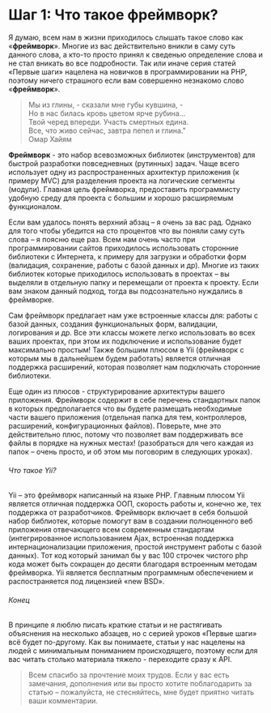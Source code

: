 Шаг 1: Что такое фреймворк?
====
Я думаю, всем нам в жизни приходилось слышать такое слово как «**фреймворк**». Многие из вас действительно вникли в саму суть данного слова, а кто-то просто принял к сведенью определение слова и не стал вникать во все подробности. Так или иначе серия статей «Первые шаги» нацелена на новичков в программировании на PHP, поэтому ничего страшного если вам совершенно незнакомо слово «**фреймворк**».

> Мы из глины, - сказали мне губы кувшина, -  
> Но в нас билась кровь цветом ярче рубина...  
> Твой черед впереди. Участь смертных едина.  
> Все, что живо сейчас, завтра пепел и глина."  
>  Омар Хайям

**Фреймворк**  - это набор всевозможных библиотек \(инструментов\) для быстрой разработки повседневных \(рутинных\) задач. Чаще всего использует одну из распространенных архитектур приложения \(к примеру MVC\) для разделения проекта на логические сегменты \(модули\). Главная цель фреймворка, предоставить программисту удобную среду для проекта с большим и хорошо расширяемым функционалом.

Если вам удалось понять верхний абзац – я очень за вас рад. Однако для того чтобы убедится на сто процентов что вы поняли саму суть слова – я поясню еще раз. Всем нам очень часто при программировании сайтов приходилось использовать сторонние библиотеки с Интернета, к примеру для загрузки и обработки форм \(валидация, сохранение, работы с базой данных и др\). Многие из таких библиотек которые приходилось использовать в проектах – вы выделяли в отдельную папку и перемещали от проекта к проекту. Если вам знаком данный подход, тогда вы подсознательно нуждались в фреймворке.

Сам фреймворк предлагает нам уже встроенные классы для: работы с базой данных, создания функциональных форм, валидации, логирования и др. Все эти классы можете легко использовать во всех ваших проектах, при этом их подключение и использование будет максимально простым! Также большим плюсом в Yii \(фреймворк с которым мы в дальнейшем будем работать\) является отличная поддержка расширений, которая позволяет нам подключать сторонние библиотеки.

Еще один из плюсов - структурирование архитектуры вашего приложения. Фреймворк содержит в себе перечень стандартных папок в которых предполагается что вы будете размещать необходимые части вашего приложения \(отдельная папка для тем, контроллеров, расширений, конфигурационных файлов\). Поверьте, мне это действительно плюс, потому что позволяет вам поддерживать все файлы в порядке на нужных местах! \(разобраться для чего каждая из папок – очень просто, и об этом мы поговорим в следующих уроках\).

###### Что такое Yii?  

Yii – это фреймворк написанный на языке PHP. Главным плюсом Yii является отличная поддержка ООП, скорость работы и, конечно же, тех поддержка от разработчиков. Фреймворк включает в себя большой набор библиотек, которые помогут вам в создании полноценного веб приложения отвечающего всем современным стандартам \(интегрированное использованием Ajax, встроенная поддержка интернационализации приложения, простой инструмент работы с базой данных\). Тот код который занимал бы у вас 100 строчек чистого php кода может быть сокращен до десяти благодаря встроенным методам фреймворка. Yii является бесплатным программным обеспечением и распостраняется под лицензией «new BSD».  

###### Конец

В принципе я люблю писать краткие статьи и не растягивать объяснения на несколько абзацев, но с серией уроков «Первые шаги» всё будет по-другому. Как вы понимаете, статьи у нас нацелены на людей с минимальным пониманием происходящего, поэтому если для вас читать столько материала тяжело - переходите сразу к API.

> Всем спасибо за прочтение моих трудов. Если у вас есть замечания, дополнения или вы просто хотите поблагодарить за статью – пожалуйста, не стесняйтесь, мне будет приятно читать ваши комментарии.
>

